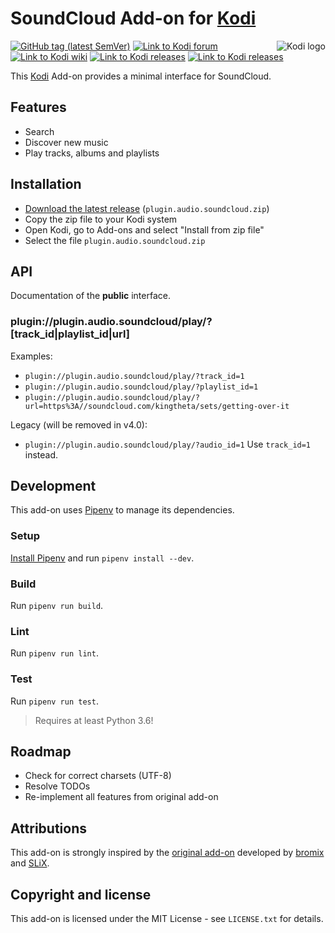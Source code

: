 # SoundCloud Add-on for [Kodi](https://github.com/xbmc/xbmc)

<img align="right" src="https://github.com/xbmc/xbmc/raw/master/addons/webinterface.default/icon-128.png" alt="Kodi logo">

<a href="https://github.com/jaylinski/kodi-addon-soundcloud/releases"><img alt="GitHub tag (latest SemVer)" src="https://img.shields.io/github/tag/jaylinski/kodi-addon-soundcloud.svg"></a>
<a href="https://forum.kodi.tv/showthread.php?tid=206635"><img alt="Link to Kodi forum" src="https://img.shields.io/badge/Kodi-Forum-informational.svg"></a>
<a href="https://kodi.wiki/view/Add-on:SoundCloud"><img alt="Link to Kodi wiki" src="https://img.shields.io/badge/Kodi-Wiki-informational.svg"></a>
<a href="https://kodi.wiki/view/Releases"><img alt="Link to Kodi releases" src="https://img.shields.io/badge/Kodi-v18%20%22Leia%22-green.svg"></a>
<a href="https://kodi.wiki/view/Releases"><img alt="Link to Kodi releases" src="https://img.shields.io/badge/Kodi-v17%20%22Krypton%22-green.svg"></a>

This [Kodi](https://github.com/xbmc/xbmc) Add-on provides a minimal interface for SoundCloud.

## Features

* Search
* Discover new music
* Play tracks, albums and playlists

## Installation

* [Download the latest release](https://github.com/jaylinski/kodi-addon-soundcloud/releases) (`plugin.audio.soundcloud.zip`)
* Copy the zip file to your Kodi system
* Open Kodi, go to Add-ons and select "Install from zip file"
* Select the file `plugin.audio.soundcloud.zip`

## API

Documentation of the **public** interface.

### plugin://plugin.audio.soundcloud/play/?[track_id|playlist_id|url]

Examples:

* `plugin://plugin.audio.soundcloud/play/?track_id=1`
* `plugin://plugin.audio.soundcloud/play/?playlist_id=1`
* `plugin://plugin.audio.soundcloud/play/?url=https%3A//soundcloud.com/kingtheta/sets/getting-over-it`

Legacy (will be removed in v4.0):

* `plugin://plugin.audio.soundcloud/play/?audio_id=1` Use `track_id=1` instead.

## Development

This add-on uses [Pipenv](https://pypi.org/project/pipenv/) to manage its dependencies.

### Setup

[Install Pipenv](https://pipenv.readthedocs.io/en/latest/install/#installing-pipenv) and run `pipenv install --dev`.

### Build

Run `pipenv run build`.

### Lint

Run `pipenv run lint`.

### Test

Run `pipenv run test`.

> Requires at least Python 3.6!

## Roadmap

* Check for correct charsets (UTF-8)
* Resolve TODOs
* Re-implement all features from original add-on

## Attributions

This add-on is strongly inspired by the [original add-on](https://github.com/SLiX69/plugin.audio.soundcloud)
developed by [bromix](https://kodi.tv/addon-author/bromix) and [SLiX](https://github.com/SLiX69).

## Copyright and license

This add-on is licensed under the MIT License - see `LICENSE.txt` for details.
